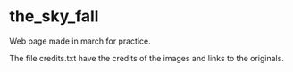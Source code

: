 # the_sky_fall
Web page made in march for practice.

The file credits.txt have the credits of the images and links to the originals.